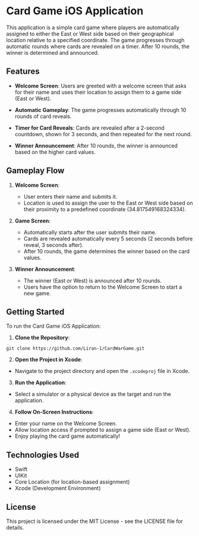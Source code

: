 # Card Game iOS Application

This application is a simple card game where players are automatically assigned to either the East or West side based on their geographical location relative to a specified coordinate. The game progresses through automatic rounds where cards are revealed on a timer. After 10 rounds, the winner is determined and announced.

## Features

- **Welcome Screen**: Users are greeted with a welcome screen that asks for their name and uses their location to assign them to a game side (East or West).
  
- **Automatic Gameplay**: The game progresses automatically through 10 rounds of card reveals.
  
- **Timer for Card Reveals**: Cards are revealed after a 2-second countdown, shown for 3 seconds, and then repeated for the next round.
  
- **Winner Announcement**: After 10 rounds, the winner is announced based on the higher card values.

## Gameplay Flow

1. **Welcome Screen**:
   - User enters their name and submits it.
   - Location is used to assign the user to the East or West side based on their proximity to a predefined coordinate (34.817549168324334).

2. **Game Screen**:
   - Automatically starts after the user submits their name.
   - Cards are revealed automatically every 5 seconds (2 seconds before reveal, 3 seconds after).
   - After 10 rounds, the game determines the winner based on the card values.

3. **Winner Announcement**:
   - The winner (East or West) is announced after 10 rounds.
   - Users have the option to return to the Welcome Screen to start a new game.

## Getting Started

To run the Card Game iOS Application:

1. **Clone the Repository**:

```git clone https://github.com/Liran-1/CardWarGame.git```


2. **Open the Project in Xcode**:
- Navigate to the project directory and open the `.xcodeproj` file in Xcode.

3. **Run the Application**:
- Select a simulator or a physical device as the target and run the application.

4. **Follow On-Screen Instructions**:
- Enter your name on the Welcome Screen.
- Allow location access if prompted to assign a game side (East or West).
- Enjoy playing the card game automatically!

## Technologies Used

- Swift
- UIKit
- Core Location (for location-based assignment)
- Xcode (Development Environment)

## License

This project is licensed under the MIT License - see the LICENSE file for details.
